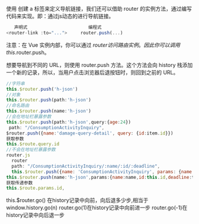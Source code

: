 
使用 <router-link> 创建 a 标签来定义导航链接，我们还可以借助 router 的实例方法，通过编写代码来实现。即：通过js动态的进行导航链接。
```js
   声明式		                 编程式
<router-link :to="...">   	router.push(...)
  ```
注意：在 Vue 实例内部，你可以通过 $router 访问路由实例。因此你可以调用 this.$router.push。

想要导航到不同的 URL，则使用 router.push 方法。这个方法会向 history 栈添加一个新的记录，所以，当用户点击浏览器后退按钮时，则回到之前的 URL。

```js
//字符串
this.$router.push('h-json')
//对象
this.$router.push(path:'h-json')
//命名路由 
this.$router.push(name:'h-json')
//会在地址栏暴露参数
this.$router.push(path:'h-json',query:{age:24})
 path: "/ConsumptionActivityInquiry",
$router.push({name:'damage-query-detail', query: {id:item.id}})
获取参数
this.$route.query.id
//不会在地址栏暴露参数
router.js
  router
  path: "/ConsumptionActivityInquiry/:name/:id/:deadline",
  this.$router.push({name: 'ConsumptionActivityInquiry', params: {name: item.name,id: item.id,deadline: item.deadline}})">
this.$router.push(name:'h-json',params:{name:name,id:this.id,deadline:time})
获取传递参数
this.$route.params.id,
```
this.$router.go()
在history记录中向前，向后退多少步,相当于window.history.go(n)
router.go(1)在history记录中向前进一步
router.go(-1)在history记录中向后退一步

